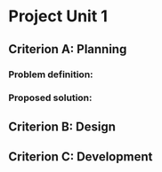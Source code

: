 # Project Unit 1

## Criterion A: Planning
### Problem definition: 
### Proposed solution: 


## Criterion B: Design

## Criterion C: Development 
